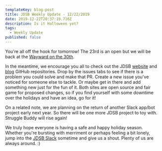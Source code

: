 ```yaml
---
templateKey: blog-post
title: JDSB Weekly Update - 12/22/2019
date: 2019-12-22T20:37:19.716Z
description: Is it Halloween yet?
tags:
  - Weekly Update
published: false
---
```

You're all off the hook for tomorrow! The 23rd is an open but we will be back at the [Wayward on the 30th](https://www.meetup.com/The-Junior-Dev-Struggle-Bus/events/ntrxgryzqbnc/).

In the meantime, we encourage you all to check out the JDSB [website](https://github.com/junior-dev-struggle-bus/juniordevstrugglebus) and [blog](https://github.com/junior-dev-struggle-bus/junior-dev-struggle-blog) GitHub repositories. Drop by the issues tabs to see if there is a problem you could solve and make that PR. Create a new issue you've noticed for someone else to tackle. Or maybe get in there and add something new just for the fun of it. Both sites are open source and fair game for proposed changes, so if you find yourself with some downtime over the holidays and have an idea, go for it!

On a related note, we are planning on the return of another Slack app/bot project early next year. So there will be one more JDSB project to toy with. Struggle Buddy will rise again!

We truly hope everyone is having a safe and happy holiday season. Whether you're bursting with merriment or perhaps feeling a bit lonely, jump into the [JDSB Slack](https://www.juniordevstrugglebus.com/slack) sometime and give us a shout. Plenty of us are always around. :)
